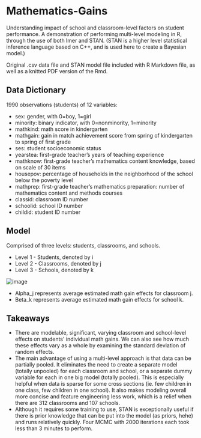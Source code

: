 # Mathematics-Gains

Understanding impact of school and classroom-level factors on student performance. A demonstration of performing multi-level modeling in R, through the use of both lmer and STAN. (STAN is a higher level statistical inference language based on C++, and is used here to create a Bayesian model.)

Original .csv data file and STAN model file included with R Markdown file, as well as a knitted PDF version of the Rmd.

## Data Dictionary

1990 observations (students) of 12 variables:

- sex: gender, with 0=boy, 1=girl
- minority: binary indicator, with 0=nonminority, 1=minority
- mathkind: math score in kindergarten
- mathgain: gain in match achievement score from spring of kindergarten to spring of first grade
- ses: student socioeconomic status
- yearstea: first-grade teacher’s years of teaching experience
- mathknow: first-grade teacher’s mathematics content knowledge, based on scale of 30 items
- housepov: percentage of households in the neighborhood of the school below the poverty level
- mathprep: first-grade teacher’s mathematics preparation: number of mathematics content and methods courses
- classid: classroom ID number
- schoolid: school ID number
- childid: student ID number

## Model

Comprised of three levels: students, classrooms, and schools. 

- Level 1 - Students, denoted by i
- Level 2 - Classrooms, denoted by j
- Level 3 - Schools, denoted by k

![image](https://user-images.githubusercontent.com/64810654/179855539-9a7461cd-efcf-47bc-88d6-79775469070e.png)

- Alpha_j represents average estimated math gain effects for classroom j.
- Beta_k represents average estimated math gain effects for school k.

## Takeaways

- There are modelable, significant, varying classroom and school-level effects on students' individual math gains. We can also see how much these effects vary as a whole by examining the standard deviation of random effects.
- The main advantage of using a multi-level approach is that data can be partially pooled. It eliminates the need to create a separate model (totally unpooled) for each classroom and school, or a separate dummy variable for each in one big model (totally pooled). This is especially helpful when data is sparse for some cross sections (ie. few children in one class, few children in one school). It also makes modeling overall more concise and feature engineering less work, which is a relief when there are 312 classrooms and 107 schools.
- Although it requires some training to use, STAN is exceptionally useful if there is prior knowledge that can be put into the model (as priors, hehe) and runs relatively quickly. Four MCMC with 2000 iterations each took less than 3 minutes to perform.
